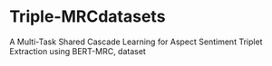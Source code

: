 # Triple-MRCdatasets
A Multi-Task Shared Cascade Learning for Aspect Sentiment Triplet Extraction using BERT-MRC, dataset
